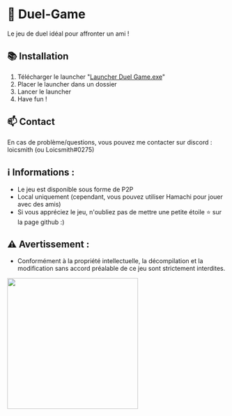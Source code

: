 # 🔫 Duel-Game

Le jeu de duel idéal pour affronter un ami !

## 📚 Installation
1. Télécharger le launcher "[Launcher Duel Game.exe](https://github.com/loicsmith/Duel-Game/releases/latest)"
2. Placer le launcher dans un dossier
3. Lancer le launcher
4. Have fun !

## 📫 Contact

En cas de problème/questions, vous pouvez me contacter sur discord : loicsmith (ou Loicsmith#0275)

## ℹ️ Informations :
- Le jeu est disponible sous forme de P2P
- Local uniquement (cependant, vous pouvez utiliser Hamachi pour jouer avec des amis)
- Si vous appréciez le jeu, n'oubliez pas de mettre une petite étoile ⭐ sur la page github :)

## ⚠️ Avertissement :
- Conformément à la propriété intellectuelle, la décompilation et la modification sans accord préalable de ce jeu sont strictement interdites.

<img src="https://i.imgur.com/8Xcpsla.png" width="300"/>
